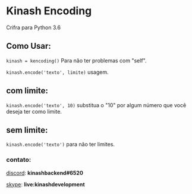 # Kinash Encoding
Crifra para Python 3.6

## Como Usar:
`kinash = kencoding()` Para não ter problemas com "self".

`kinash.encode('texto', limite)` usagem.

com limite:
-----------
`kinash.encode('texto', 10)` substitua o "10" por algum número que você deseja ter como limite.

sem limite:
-----------
`kinash.encode('texto')` para não ter limites.

### contato:
[discord](http://discordapp.com): **kinashbackend#6520**

[skype](http://web.skype.com): **live:kinashdevelopment**

